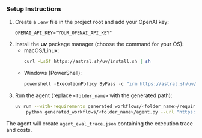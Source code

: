 ### Setup Instructions
1. Create a `.env` file in the project root and add your OpenAI key:
   ```env
   OPENAI_API_KEY="YOUR_OPENAI_API_KEY"
   ```
2. Install the **uv** package manager (choose the command for your OS):
   * macOS/Linux:
     ```bash
     curl -LsSf https://astral.sh/uv/install.sh | sh
     ```
   * Windows (PowerShell):
     ```powershell
     powershell -ExecutionPolicy ByPass -c "irm https://astral.sh/uv/install.ps1 | iex"
     ```
3. Run the agent (replace `<folder_name>` with the generated path):
   ```bash
   uv run --with-requirements generated_workflows/<folder_name>/requirements.txt --python 3.11 \
       python generated_workflows/<folder_name>/agent.py --url "https://example.com"
   ```
The agent will create `agent_eval_trace.json` containing the execution trace and costs.
